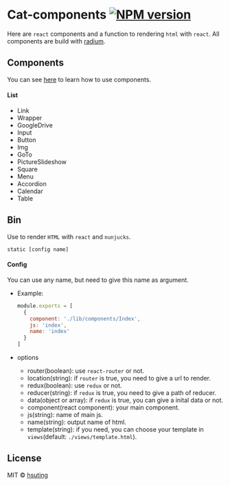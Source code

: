 # Cat-components [![NPM version][npm-image]][npm-url]
Here are `react` components and a function to rendering `html` with `react`. All components are build with [radium](https://github.com/FormidableLabs/radium).

## Components
You can see [here](http://hsuting.github.io/cat-components) to learn how to use components.

#### List
- Link
- Wrapper
- GoogleDrive
- Input
- Button
- Img
- GoTo
- PictureSlideshow
- Square
- Menu
- Accordion
- Calendar
- Table

## Bin
Use to render `HTML` with `react` and `nunjucks`.
```
static [config name]
```

#### Config
You can use any name, but need to give this name as argument.
- Example:

  ```javascript
  module.exports = [
    {
      component: './lib/components/Index',
      js: 'index',
      name: 'index'
    }
  ]
  ```
- options
  - router(boolean): use `react-router` or not.
  - location(string): if `router` is true, you need to give a url to render.
  - redux(boolean): use `redux` or not.
  - reducer(string): if `redux` is true, you need to give a path of reducer.
  - data(object or array): if `redux` is true, you can give a inital data or not.
  - component(react component): your main component.
  - js(string): name of main js.
  - name(string): output name of html.
  - template(string): if you need, you can choose your template in `views`(default: `./views/template.html`).

## License
MIT © [hsuting](http://hsuting.com)

[npm-image]: https://badge.fury.io/js/cat-components.svg
[npm-url]: https://npmjs.org/package/cat-components
